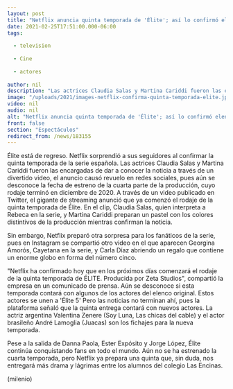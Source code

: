 ```yaml
---
layout: post
title: "Netflix anuncia quinta temporada de 'Élite'; así lo confirmó elenco de la serie"
date: 2021-02-25T17:51:00.000-06:00
tags:
  
  - television
  
  - Cine
  
  - actores
  
author: nil
description: "Las actrices Claudia Salas y Martina Cariddi fueron las encargadas de confirmar la quinta temporada con un divertido video. "
image: "/uploads/2021/images-netflix-confirma-quinta-temporada-elite.jpg"
video: nil
audio: nil
alt: "Netflix anuncia quinta temporada de 'Élite'; así lo confirmó elenco de la serie"
front: false
section: "Espectáculos"
redirect_from: /news/183155
---
```


Élite está de regreso. Netflix sorprendió a sus seguidores al confirmar la quinta temporada de la serie española. Las actrices Claudia Salas y Martina Cariddi fueron las encargadas de dar a conocer la noticia a través de un divertido video, el anuncio causó revuelo en redes sociales, pues aún se desconoce la fecha de estreno de la cuarta parte de la producción, cuyo rodaje terminó en diciembre de 2020. A través de un video publicado en Twitter, el gigante de streaming anunció que ya comenzó el rodaje de la quinta temporada de Élite. En el clip, Claudia Salas, quien interpreta a Rebeca en la serie, y Martina Cariddi preparan un pastel con los colores distintivos de la producción mientras confirman la noticia. 

Sin embargo, Netflix preparó otra sorpresa para los fanáticos de la serie, pues en Instagram se compartió otro video en el que aparecen Georgina Amorós, Cayetana en la serie, y Carla Díaz abriendo un regalo que contiene un enorme globo en forma del número cinco.  

"Netflix ha confirmado hoy que en los próximos días comenzará el rodaje de la quinta temporada de ÉLITE. Producida por Zeta Studios", compartió la empresa en un comunicado de prensa. Aún se desconoce si esta temporada contará con algunos de los actores del elenco original.  Estos actores se unen a 'Élite 5' Pero las noticias no terminan ahí, pues la plataforma señaló que la quinta entrega contará con nuevos actores. La actriz argentina Valentina Zenere (Soy Luna, Las chicas del cable) y el actor brasileño André Lamoglia (Juacas) son los fichajes para la nueva temporada.

Pese a la salida de Danna Paola, Ester Expósito y Jorge López, Élite continúa conquistando fans en todo el mundo. Aún no se ha estrenado la cuarta temporada, pero Netflix ya prepara una quinta que, sin duda, nos entregará más drama y lágrimas entre los alumnos del colegio Las Encinas.  

(milenio)